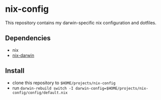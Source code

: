 nix-config
========

This repository contains my darwin-specific nix configuration and dotfiles.

## Dependencies
* nix
* [nix-darwin](https://github.com/LnL7/nix-darwin)

## Install
* clone this repository to `$HOME/projects/nix-config`
* run `darwin-rebuild switch -I darwin-config=$HOME/projects/nix-config/config/default.nix`
